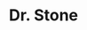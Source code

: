 ---
layout: lecteur.njk
tags : stone

title : Dr. Stone
episode : 24
saison : 1
iframe : https://dood.to/e/cww2f6r45q4x

cc :  VostFr
---